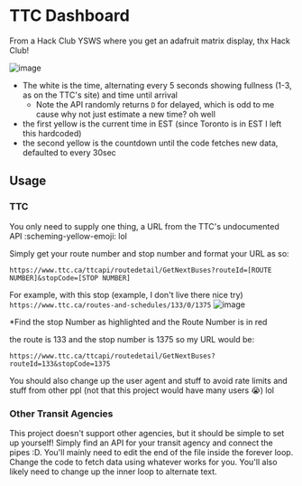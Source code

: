 # TTC Dashboard
From a Hack Club YSWS where you get an adafruit matrix display, thx Hack Club!

![image](https://github.com/user-attachments/assets/715c5ca0-64ad-45b9-978a-43b55f2a1b71)

- The white is the time, alternating every 5 seconds showing fullness (1-3, as on the TTC's site) and time until arrival
  - Note the API randomly returns `D` for delayed, which is odd to me cause why not just estimate a new time? oh well
- the first yellow is the current time in EST (since Toronto is in EST I left this hardcoded)
- the second yellow is the countdown until the code fetches new data, defaulted to every 30sec
  
## Usage
### TTC
You only need to supply one thing, a URL from the TTC's undocumented API :scheming-yellow-emoji: lol

Simply get your route number and stop number and format your URL as so:
```
https://www.ttc.ca/ttcapi/routedetail/GetNextBuses?routeId=[ROUTE NUMBER]&stopCode=[STOP NUMBER]
```

For example, with this stop (example, I don't live there nice try) `https://www.ttc.ca/routes-and-schedules/133/0/1375`
![image](https://github.com/user-attachments/assets/e5b83dd9-4cf3-4d4b-abf9-1ceb4eb3e194)

*Find the stop Number as highlighted and the Route Number is in red

the route is 133 and the stop number is 1375 so my URL would be:

```
https://www.ttc.ca/ttcapi/routedetail/GetNextBuses?routeId=133&stopCode=1375
```

You should also change up the user agent and stuff to avoid rate limits and stuff from other ppl (not that this project would have many users :sob:) lol

### Other Transit Agencies
This project doesn't support other agencies, but it should be simple to set up yourself! Simply find an API for your transit agency and connect the pipes :D. You'll mainly need to edit the end of the file inside the forever loop. Change the code to fetch data using whatever works for you. You'll also likely need to change up the inner loop to alternate text.
